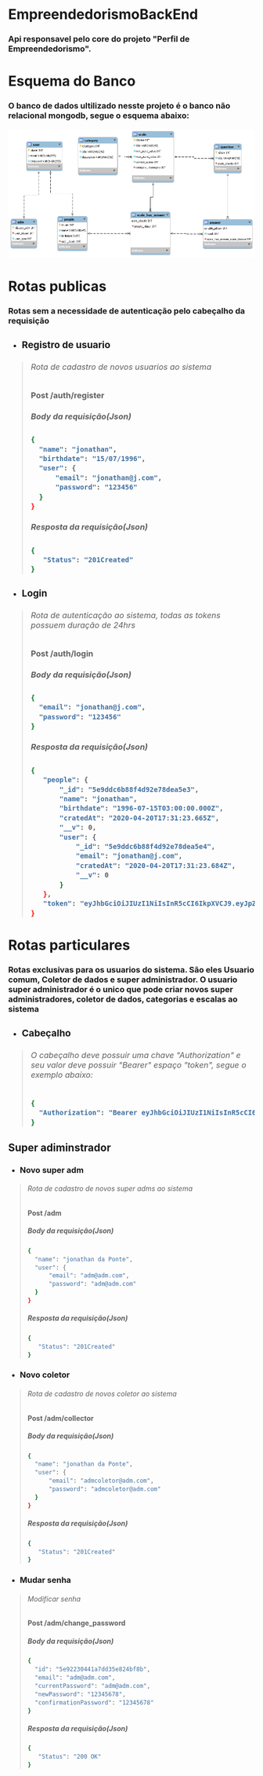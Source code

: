 # EmpreendedorismoBackEnd

<h3>Api responsavel pelo core do projeto "Perfil de Empreendedorismo".<h3>


# Esquema do Banco

<h3>O banco de dados ultilizado nesste projeto é o banco não relacional mongodb, segue o esquema abaixo:</h3>

![imagembd](imageBd.png)

# Rotas publicas

<h3>Rotas sem a necessidade de autenticação pelo cabeçalho da requisição<h3>

- <h3>Registro de usuario</h3>
>
><h6>Rota de cadastro de novos usuarios ao sistema</h6>
>
><h4>Post /auth/register </h4>
>
><h5>Body da requisição(Json)</h5>
>
>```sh
>{
>	"name": "jonathan",
>	"birthdate": "15/07/1996",
>	"user": {
>		"email": "jonathan@j.com",
>		"password": "123456"
>	}
>}
>```
>
><h5>Resposta da requisição(Json)</h5>
>
>```sh
>{
>    "Status": "201Created"
>}
>```
>
- <h3>Login</h3>
>
><h6>Rota de autenticação ao sistema, todas as tokens possuem duração de 24hrs</h6>
>
><h4>Post /auth/login </h4>
>
><h5>Body da requisição(Json)</h5>
>
>```sh
>{
>	"email": "jonathan@j.com",
>	"password": "123456"
>}
>```
>
><h5>Resposta da requisição(Json)</h5>
>
>```sh
>{
>    "people": {
>        "_id": "5e9ddc6b88f4d92e78dea5e3",
>        "name": "jonathan",
>        "birthdate": "1996-07-15T03:00:00.000Z",
>        "cratedAt": "2020-04-20T17:31:23.665Z",
>        "__v": 0,
>        "user": {
>            "_id": "5e9ddc6b88f4d92e78dea5e4",
>            "email": "jonathan@j.com",
>            "cratedAt": "2020-04-20T17:31:23.684Z",
>            "__v": 0
>        }
>    },
>    "token": "eyJhbGciOiJIUzI1NiIsInR5cCI6IkpXVCJ9.eyJpZCI6IjVlOWRkYzZiODhmNGQ5MmU3OGRlYTVlMyIsImlhdCI6MTU4NzU2Mzk5MiwiZXhwIjoxNTg3NjUwMzkyfQ.ozoedq>ndnZFbXxdnkBlKa-OIIejK9YbHXONNuZEQDwg"
>}
>```
>
# Rotas particulares

<h3>Rotas exclusivas para os usuarios do sistema. São eles Usuario comum, Coletor de dados e super administrador. O usuario super administrador é o unico que pode criar novos super administradores, coletor de dados, categorias e escalas ao sistema<h3>

- <h3>Cabeçalho</h3>
><h6>O cabeçalho deve possuir uma chave "Authorization" e seu valor deve possuir "Bearer" espaço "token", segue o exemplo abaixo:</h6>   
>
>```sh
>{
>	"Authorization": "Bearer eyJhbGciOiJIUzI1NiIsInR5cCI6IkpXVCJ9.eyJpZCI6IjVlOTRlNzg3MDZmN2VhMTAxMDc4NzE1NiIsImlhdCI6MTU4NjgxNzEyMSwiZXhwIjoxNTg2OTAzNTIxfQ.MAKBtY5gzfAXfbHe-_ncjrW76KqusANWeiu782b1BcU"
>}
>```
>
<h2>Super adiminstrador</h2>
      
- <h3>Novo super adm</h3>
>
><h6>Rota de cadastro de novos super adms ao sistema</h6>
>
><h4>Post /adm </h4>
>
><h5>Body da requisição(Json)</h5>
>
>```sh
>{
>	"name": "jonathan da Ponte",
>	"user": {
>		"email": "adm@adm.com",
>		"password": "adm@adm.com"
>	}
>}
>```
>
><h5>Resposta da requisição(Json)</h5>
>
>```sh
>{
>    "Status": "201Created"
>}
>```
>  
- <h3>Novo coletor</h3>
>
><h6>Rota de cadastro de novos coletor ao sistema</h6>
>
><h4>Post /adm/collector </h4>
>
><h5>Body da requisição(Json)</h5>
>
>```sh
>{
>	"name": "jonathan da Ponte",
>	"user": {
>		"email": "admcoletor@adm.com",
>		"password": "admcoletor@adm.com"
>	}
>}
>```
>
><h5>Resposta da requisição(Json)</h5>
>
>```sh
>{
>    "Status": "201Created"
>}
>```
> 
- <h3>Mudar senha</h3>
>
><h6>Modificar senha</h6>
>
><h4>Post /adm/change_password</h4>
>
><h5>Body da requisição(Json)</h5>
>
>```sh
>{
>	"id": "5e92230441a7dd35e824bf8b",
>	"email": "adm@adm.com",
>	"currentPassword": "adm@adm.com",
>	"newPassword": "12345678",
>	"confirmationPassword": "12345678"	
>}
>```
>
><h5>Resposta da requisição(Json)</h5>
>
>```sh
>{
>    "Status": "200 OK"
>}
>```
